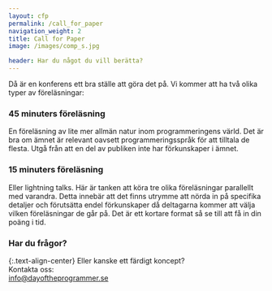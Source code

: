 ```yaml
---
layout: cfp
permalink: /call_for_paper
navigation_weight: 2
title: Call for Paper
image: /images/comp_s.jpg

header: Har du något du vill berätta?
---
```


Då är en konferens ett bra ställe att göra det på.
Vi kommer att ha två olika typer av föreläsningar:

### 45 minuters föreläsning

En föreläsning av lite mer allmän natur inom programmeringens värld. 
Det är bra om ämnet är relevant oavsett programmeringsspråk för att tilltala de flesta. Utgå från att en del av publiken inte har förkunskaper i ämnet.

### 15 minuters föreläsning

Eller lightning talks. Här är tanken att köra tre olika föreläsningar parallellt med varandra. Detta
innebär att det finns utrymme att nörda in på specifika detaljer och förutsätta endel förkunskaper då deltagarna kommer att välja vilken föreläsningar de går på. 
Det är ett kortare format så se till att få in din poäng i tid.

### Har du frågor?

{:.text-align-center}
Eller kanske ett färdigt koncept?
<br/>Kontakta oss:
<br/>
[info@dayoftheprogrammer.se](mailto:info@dayoftheprogrammer.se)
